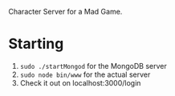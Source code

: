 Character Server for a Mad Game.

# Starting
1. ```sudo ./startMongod``` for the MongoDB server
2. ```sudo node bin/www``` for the actual server
3. Check it out on localhost:3000/login

